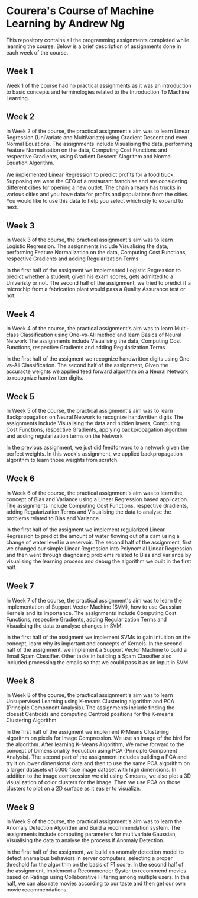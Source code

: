 # Courera's Course of Machine Learning by Andrew Ng
This repository contains all the programming assignments completed while learning the course. Below is a brief description of assignments done in each week of the course.

## Week 1
Week 1 of the course had no practical assignments as it was an introduction to basic concepts and terminologies related to the Introduction To Machine Learning.

## Week 2
In Week 2 of the course, the practical assignment's aim was to learn Linear Regression (UniVariate and MultiVariate) using Gradient Descent and even Normal Equations.
The assignments include Visualising the data, performing Feature Normalization on the data, Computing Cost Functions and respective Gradients, using Gradient Descent Alogrithm and
Normal Equation Algorithm. 

We implemented Linear Regression to predict proﬁts for a food truck. Supposing we were the CEO of a restaurant franchise and are considering different cities for opening a new outlet.
The chain already has trucks in various cities and you have data for proﬁts and populations from the cities.
You would like to use this data to help you select which city to expand to next. 

## Week 3
In Week 3 of the course, the practical assignment's aim was to learn Logistic Regression.
The assignments include Visualising the data, performing Feature Normalization on the data, Computing Cost Functions, respective Gradients and adding Regularization Terms

In the first half of the assigment we implemented Logistic Regression to predict whether a student, given his exam scores, gets admitted to a Univeristy or not. The second half
of the assignment, we tried to predict if a microchip from a fabrication plant would pass a Quality Assurance test or not.

## Week 4
In Week 4 of the course, the practical assignment's aim was to learn Multi-class Classification using One-vs-All method and learn Basics of Neural Network
The assignments include Visualising the data, Computing Cost Functions, respective Gradients and adding Regularization Terms

In the first half of the assigment we recognize handwritten digits using One-vs-All Classification. The second half
of the assignment, Given the accuracte weights we applied feed forward algorithm on a Neural Network to recognize handwritten digits.

## Week 5
In Week 5 of the course, the practical assignment's aim was to learn Backpropagation on Neural Network to recognize handwritten digits
The assignments include Visualising the data and hidden layers, Computing Cost Functions, respective Gradients, applying backpropagation algorithm and adding regularization terms on the Network

In the previous assignment, we just did feedforward to a network given the perfect weights. In this week's assignment, we applied backpropagation algorithm to learn those weights from scratch.

## Week 6
In Week 6 of the course, the practical assignment's aim was to learn the concept of Bias and Variance using a Linear Regression based application.
The assignments include Computing Cost Functions, respective Gradients, adding Regularization Terms and Visualising the data to analyse the problems related to Bias and Variance.

In the first half of the assigment we implement regularized Linear Regression to predict the amount of water flowing out of a dam using a change of water level in a reservoir.
The second half of the assignment, first we changed our simple Linear Regression into Polynomial Linear Regression and then went through diagnosing problems related to
Bias and Variance by visualising the learning process and debug the algorithm we built in the first half.

## Week 7
In Week 7 of the course, the practical assignment's aim was to learn the implementation of Support Vector Machine (SVM), how to use Gaussian Kernels and its importance.
The assignments include Computing Cost Functions, respective Gradients, adding Regularization Terms and Visualising the data to analyse changes in SVM.

In the first half of the assigment we implement SVMs to gain intuition on the concept, learn why its important and concepts of Kernels. In the second half of the assignment,
we implement a Support Vector Machine to build a Email Spam Classifier. Other tasks in building a Spam Classifier also included processing the emails so that we could pass it as an input in SVM.

## Week 8
In Week 8 of the course, the practical assignment's aim was to learn Unsupervised Learning using K-means Clustering algorithm and PCA (Principle Component Analysis).
The assignments include finding the closest Centroids and computing Centroid positions for the K-means Clustering Algorithm.

In the first half of the assigment we implement K-Means Clustering algorithm on pixels for Image Compression. We use an image of the bird for the algorithm. After learning K-Means
Algorithm, We move forward to the concept of Dimensionality Reduction using PCA (Principle Component Analysis). The second part of the assignment includes building a PCA and try it on
lower dimensional data and then to use the same PCA algorithm on a larger datasets of 5000 face image dataset with high dimensions. In addition to the image compression we did using K-means,
we also plot a 3D visualization of color clusters for the image. Then we use PCA on those clusters to plot on a 2D surface as it easier to visualize.

## Week 9
In Week 9 of the course, the practical assignment's aim was to learn the Anomaly Detection Algorithm and Build a recommendation system.
The assignments include computing parameters for multivariate Gaussian, Visualising the data to analyse the process if Anomaly Detection.

In the first half of the assigment, we build an anomaly detection model to detect anamalous behaviors in server computers, selecting a proper threshold for the algorithm on the basis of F1 score.
In the second half of the assignment, implement a Recommender Syster to recommend movies based on Ratings using Collaborative Filtering among multiple users. In this half, we can also rate movies according
to our taste and then get our own movie recommendations.

